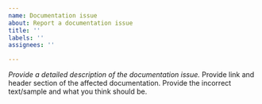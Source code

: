 ```yaml
---
name: Documentation issue
about: Report a documentation issue
title: ''
labels: ''
assignees: ''

---
```


*Provide a detailed description of the documentation issue.*
Provide link and header section of the affected documentation. Provide the incorrect text/sample and what you think should be.
